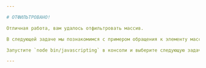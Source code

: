 ```yaml
---

# ОТФИЛЬТРОВАНО!

Отличная работа, вам удалось отфильтровать массив.

В следующей задаче мы познакомимся с примером обращения к элементу массива.

Запустите `node bin/javascripting` в консоли и выберите следующую задачу.

---
```

